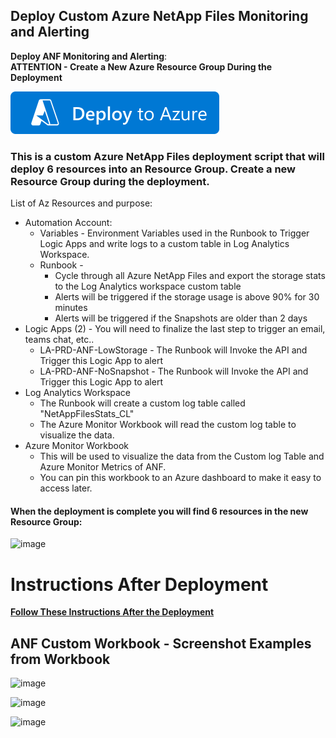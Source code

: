 
##  **Deploy** Custom Azure NetApp Files Monitoring and Alerting

**Deploy ANF Monitoring and Alerting**:  
**ATTENTION - Create a New Azure Resource Group During the Deployment**

[![Deploy To Azure](https://raw.githubusercontent.com/Azure/azure-quickstart-templates/master/1-CONTRIBUTION-GUIDE/images/deploytoazure.svg?sanitize=true)](https://portal.azure.com/#create/Microsoft.Template/uri/https%3A%2F%2Fraw.githubusercontent.com%2Fbsonnek%2FPublic%2Fmain%2FANF-MonitoringAndAlerting%2FARMDeploy2.json)

### This is a custom Azure NetApp Files deployment script that will deploy 6 resources into an Resource Group. Create a new Resource Group during the deployment.
List of Az Resources and purpose:
 - Automation Account:
	 - Variables - Environment Variables used in the Runbook to Trigger Logic Apps and write logs to a custom table in Log Analytics Workspace.
	 - Runbook - 
		 - Cycle through all Azure NetApp Files and export the storage stats to the Log Analytics workspace custom table
		 - Alerts will be triggered if the storage usage is above 90% for 30 minutes
         - Alerts will be triggered if the Snapshots are older than 2 days
 - Logic Apps (2) - You will need to finalize the last step to trigger an email, teams chat, etc.. 
	 - LA-PRD-ANF-LowStorage - The Runbook will Invoke the API and Trigger this Logic App to alert
	 - LA-PRD-ANF-NoSnapshot - The Runbook will Invoke the API and Trigger this Logic App to alert
 - Log Analytics Workspace
	 - The Runbook will create a custom log table called "NetAppFilesStats_CL"
	 - The Azure Monitor Workbook will read the custom log table to visualize the data.
 - Azure Monitor Workbook
	 - This will be used to visualize the data from the Custom log Table and Azure Monitor Metrics of ANF.
	 - You can pin this workbook to an Azure dashboard to make it easy to access later.


#### When the deployment is complete you will find 6 resources in the new Resource Group:
![image](https://user-images.githubusercontent.com/10324197/226236789-d7980477-ba85-44bb-a469-8e9327869bb7.png)


# Instructions After Deployment
**[Follow These Instructions After the Deployment](https://github.com/bsonnek/Public/blob/main/ANF-MonitoringAndAlerting/Instructions.md)**


## ANF Custom Workbook - Screenshot Examples from Workbook

![image](https://user-images.githubusercontent.com/10324197/226236184-6713c0ee-a5ed-4361-836a-18766d93e584.png)

![image](https://user-images.githubusercontent.com/10324197/226235878-e5dcede9-036e-4a6e-a7d1-c0f67194977e.png)

![image](https://user-images.githubusercontent.com/10324197/226236611-7aad9c52-504c-4d4b-b61b-a16292b4f457.png)
